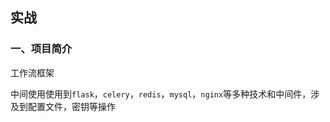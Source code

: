 ## 实战

### 一、项目简介

工作流框架

中间使用使用到`flask`，`celery`，`redis`，`mysql`，`nginx`等多种技术和中间件，涉及到配置文件，密钥等操作




